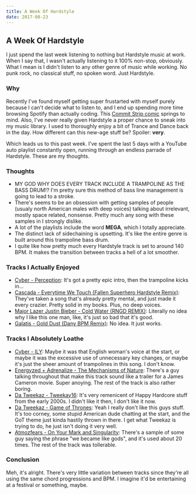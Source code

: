 ```yaml
---
title: A Week Of Hardstyle
date: 2017-08-23
---
```


## A Week Of Hardstyle

I just spend the last week listening to nothing but Hardstyle music at work. When I say that, I wasn't actually listening to it 100% non-stop, obviously. What I mean is I didn't listen to any other genre of music while working. No punk rock, no classical stuff, no spoken word. Just Hardstyle.

### Why

Recently I've found myself getting super frustarted with myself purely because I can't decide what to listen to, and I end up spending more time browsing Spotify than actually coding. This [Commit Strip comic](http://www.commitstrip.com/en/2017/01/26/on-the-wrong-track/) springs to mind. Also, I've never really given Hardstyle a proper chance to sneak into my music library. I used to thoroughly enjoy a bit of Trance and Dance back in the day. How different can this new-age stuff be? Spoiler: **very**.

Which leads us to this past week. I've spent the last 5 days with a YouTube auto playlist constantly open, running through an endless parrade of Hardstyle. These are my thoughts.

### Thoughts

- MY GOD WHY DOES EVERY TRACK INCLUDE A TRAMPOLINE AS THE BASS DRUM!? I'm pretty sure this method of bass line management is going to lead to a stroke.
- There's seems to be an obsession with getting samples of people (usualy north American males with deep voices) talking about irrelevant, mostly space related, nonsense. Pretty much any song with these samples in I strongly dislike.
- A lot of the playlists include the word **MEGA**, which I totally appreciate.
- The distinct lack of sidechaining is upsetting. It's like the entire genre is built around this trampoline bass drum.
- I quite like how pretty much every Hardstyle track is set to around 140 BPM. It makes the transition between tracks a hell of a lot smoother.

### Tracks I Actually Enjoyed

- [Cyber - Perception](https://www.youtube.com/watch?v=O2w4d_kwDJI): It's got a pretty epic intro, then the trampoline kicks in...
- [Cascada - Everytime We Touch (Fallen Superhero Hardstyle Remix)](https://www.youtube.com/watch?v=5u37UGiSiL8): They've taken a song that's already pretty mental, and just made it every crazier. Pretty solid in my books. Plus, no deep voices.
- [Major Lazer Justin Bieber - Cold Water (RNGD REMIX)](https://www.youtube.com/watch?v=Bdn3yqhqovY): Literally no idea why I like this one man, like, it's just so bad that it's good.
- [Galatis - Gold Dust (Dany BPM Remix)](https://www.youtube.com/watch?v=fe4Evq5Ixmo): No idea. It just works.

### Tracks I Absolutely Loathe

- [Cyber - ILY](https://www.youtube.com/watch?v=z2Txp3i4hX8): Maybe it was that English woman's voice at the start, or maybe it was the excessive use of unnecessary key changes, or maybe it's just the sheer amount of trampolines in this song. I don't know.
- [Energyzed + Adrenalize - The Mechanisms of Nature](https://i.ytimg.com/vi/tFCcV4ju5Q0/hqdefault.jpg?sqp=-oaymwEjCPYBEIoBSFryq4qpAxUIARUAAAAAGAElAADIQj0AgKJDeAE=&rs=AOn4CLDKgQ_e4uahqeqeKv1TpV-bn53nXw): There's a guy talking throughout that make this track sound like a trailer for a James Cameron movie. Super anoying. The rest of the track is also rather boring.
- [Da Tweekaz - Tweekay16](https://www.youtube.com/watch?v=XXfkyBoC38U): It's very remenicent of Happy Hardcore stuff from the early 2000s. I didn't like it then, I don't like it now.
- [Da Tweekaz - Game of Thrones](https://www.youtube.com/watch?v=DQlYoREuGLQ): Yeah I really don't like this guys stuff. It's too corney, some stupid American dude chatting at the start, and the GoT theme just kinda hastily thrown in there. I get what Tweekaz is trying to do, he just isn't doing it very well.
- [Atmozfears - On Your Mark and Singularity](https://www.youtube.com/watch?v=XoNRFn1ShvM): There's a sample of some guy saying the phrase "we became like gods", and it's used about 20 times. The rest of the track was tollerable.

### Conclusion

Meh, it's alright. There's very little variation between tracks since they're all using the same chord progressions and BPM. I imagine it'd be entertaining at a festival or something, maybe.
